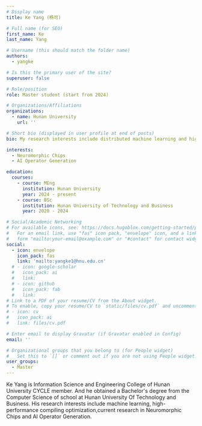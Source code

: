 ```yaml
---
# Display name
title: Ke Yang (杨可)

# Full name (for SEO)
first_name: Ke
last_name: Yang

# Username (this should match the folder name)
authors:
  - yangke

# Is this the primary user of the site?
superuser: false

# Role/position
role: Master student (start from 2024)

# Organizations/Affiliations
organizations:
  - name: Hunan University
    url: ''

# Short bio (displayed in user profile at end of posts)
bio: My research interests include distributed machine learning and high-performance code optimization.

interests:
  - Neuromorphic Chips
  - AI Operator Generation

education:
  courses:
    - course: MEng
      institution: Hunan University
      year: 2024 - present
    - course: BSc
      institution: Hunan University of Technology and Business
      year: 2020 - 2024

# Social/Academic Networking
# For available icons, see: https://docs.hugoblox.com/getting-started/page-builder/#icons
#   For an email link, use "fas" icon pack, "envelope" icon, and a link in the
#   form "mailto:your-email@example.com" or "#contact" for contact widget.
social:
  - icon: envelope
    icon_pack: fas
    link: 'mailto:yangke1@hnu.edu.cn'
  # - icon: google-scholar
  #   icon_pack: ai
  #   link: 
  # - icon: github
  #   icon_pack: fab
  #   link: 
# Link to a PDF of your resume/CV from the About widget.
# To enable, copy your resume/CV to `static/files/cv.pdf` and uncomment the lines below.
# - icon: cv
#   icon_pack: ai
#   link: files/cv.pdf

# Enter email to display Gravatar (if Gravatar enabled in Config)
email: ''

# Organizational groups that you belong to (for People widget)
#   Set this to `[]` or comment out if you are not using People widget.
user_groups:
  - Master
---
```


Ke Yang is Information Science and Engineering College of Hunan University CYCLE member. And he obtained a Bachelor's degree from the Computer Science of school at Hunan University Of Technology and Business. His research interests include machine learning, high-performance compiling optimization,current research in Neuromorphic Chips and AI Operator Generation.

